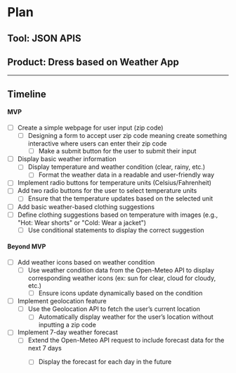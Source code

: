 # Plan

## Tool: JSON APIS
## Product: Dress based on Weather App

---

## Timeline

#### MVP
- [ ] Create a simple webpage for user input (zip code)
  - [ ] Designing a form to accept user zip code meaning create something interactive where users can enter their zip code
       - [ ] Make a submit button for the user to submit their input
- [ ] Display basic weather information
  - [ ] Display temperature and weather condition (clear, rainy, etc.)
       - [ ] Format the weather data in a readable and user-friendly way
- [ ]  Implement radio buttons for temperature units (Celsius/Fahrenheit)
  - [ ]  Add two radio buttons for the user to select temperature units
      - [ ]  Ensure that the temperature updates based on the selected unit
- [ ]  Add basic weather-based clothing suggestions
  - [ ]  Define clothing suggestions based on temperature with images (e.g., "Hot: Wear shorts" or "Cold: Wear a jacket")
       - [ ]  Use conditional statements to display the correct suggestion
#### Beyond MVP

- [ ] Add weather icons based on weather condition
  - [ ] Use weather condition data from the Open-Meteo API to display corresponding weather icons (ex: sun for clear, cloud for cloudy, etc.)
       - [ ] Ensure icons update dynamically based on the condition
- [ ] Implement geolocation feature
  - [ ] Use the Geolocation API to fetch the user’s current location
       - [ ] Automatically display weather for the user’s location without inputting a zip code
- [ ] Implement 7-day weather forecast
  - [ ] Extend the Open-Meteo API request to include forecast data for the next 7 days
       - [ ] Display the forecast for each day in the future


<!-- EXAMPLE

## Tool: APIs
## Product: Green Glass Door riddle app

## Timeline

### MVP

- [ ] Front-end
  - [x] Webpage to collect input from user (deadline: 4/15)
  - [ ] Webpage to display "yes, but a ___ can't" or "no, but a ___ can" (deadline: 5/1)
- [x] Back-end
  - [x] Use regex to test whether or not the word can go through the GGD (deadline: 3/1)
  - [x] Use the Twinword API to find related words (deadline: 3/15)
    - [ ] Iterate through the words until an opposite example can be found (deadline: 4/1)

#### Beyond MVP

- [ ] Use another API to make sure the opposite example is a noun
- [ ] Automate notification of API limit to make sure I don’t exceed free quota
- [ ] A multiple choice quizzer that will test the user’s knowledge of the solution

-->





<!-- DO NOT USE THIS YET

| Name | Glows | Grows |
| -------- | ------- | ------- |
|   |   |
|   |   |
|   |   |
|   |   |
|   |   |
|   |   |

-->
